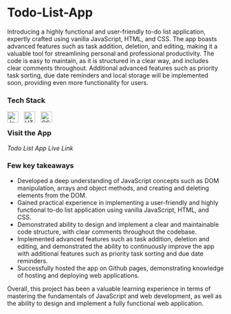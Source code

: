 # Todo-List-App

Introducing a highly functional and user-friendly to-do list application, expertly crafted using vanilla JavaScript, HTML, and CSS. The app boasts advanced features such as task addition, deletion, and editing, making it a valuable tool for streamlining personal and professional productivity. The code is easy to maintain, as it is structured in a clear way, and includes clear comments throughout. Additional advanced features such as priority task sorting, due date reminders and local storage will be implemented soon, providing even more functionality for users.

### Tech Stack

<img align="left" alt="JavaScript" width="26px" src="https://cdn.jsdelivr.net/gh/devicons/devicon/icons/javascript/javascript-original.svg" style="padding-right:10px;" />

<img align="left" alt="HTML5" width="26px" src="https://cdn.jsdelivr.net/gh/devicons/devicon/icons/html5/html5-original.svg" style="padding-right:10px;" />

<img align="left" alt="CSS3" width="26px" src="https://cdn.jsdelivr.net/gh/devicons/devicon/icons/css3/css3-original.svg" style="padding-right:10px;" />

<br>

### Visit the App

_Todo List App Live Link_

### Few key takeaways

- Developed a deep understanding of JavaScript concepts such as DOM manipulation, arrays and object methods, and creating and deleting elements from the DOM.
- Gained practical experience in implementing a user-friendly and highly functional to-do list application using vanilla JavaScript, HTML, and CSS.
- Demonstrated ability to design and implement a clear and maintainable code structure, with clear comments throughout the codebase.
- Implemented advanced features such as task addition, deletion and editing, and demonstrated the ability to continuously improve the app with additional features such as priority task sorting and due date reminders.
- Successfully hosted the app on Github pages, demonstrating knowledge of hosting and deploying web applications.

Overall, this project has been a valuable learning experience in terms of mastering the fundamentals of JavaScript and web development, as well as the ability to design and implement a fully functional web application.
